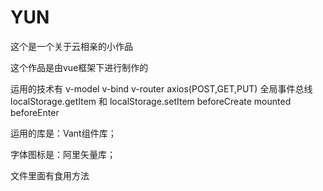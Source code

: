 # YUN

这个是一个关于云相亲的小作品

这个作品是由vue框架下进行制作的

运用的技术有 v-model v-bind v-router axios(POST,GET,PUT)  全局事件总线   localStorage.getItem 和 localStorage.setItem  beforeCreate mounted  beforeEnter

运用的库是：Vant组件库；

字体图标是：阿里矢量库；


文件里面有食用方法
